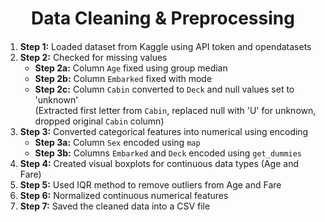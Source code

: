 <div style="text-align: center; margin-bottom: 20px;">
  <h1>Data Cleaning & Preprocessing</h1>
</div>

<ol>
  <li><strong>Step 1:</strong> Loaded dataset from Kaggle using API token and opendatasets</li>

  <li><strong>Step 2:</strong> Checked for missing values
    <ul>
      <li><strong>Step 2a:</strong> Column <code>Age</code> fixed using group median</li>
      <li><strong>Step 2b:</strong> Column <code>Embarked</code> fixed with mode</li>
      <li><strong>Step 2c:</strong> Column <code>Cabin</code> converted to <code>Deck</code> and null values set to 'unknown'<br>
      (Extracted first letter from <code>Cabin</code>, replaced null with 'U' for unknown, dropped original <code>Cabin</code> column)</li>
    </ul>
  </li>

  <li><strong>Step 3:</strong> Converted categorical features into numerical using encoding
    <ul>
      <li><strong>Step 3a:</strong> Column <code>Sex</code> encoded using <code>map</code></li>
      <li><strong>Step 3b:</strong> Columns <code>Embarked</code> and <code>Deck</code> encoded using <code>get_dummies</code></li>
    </ul>
  </li>

  <li><strong>Step 4:</strong> Created visual boxplots for continuous data types (Age and Fare)</li>

  <li><strong>Step 5:</strong> Used IQR method to remove outliers from Age and Fare</li>

  <li><strong>Step 6:</strong> Normalized continuous numerical features</li>

  <li><strong>Step 7:</strong> Saved the cleaned data into a CSV file</li>
</ol>


